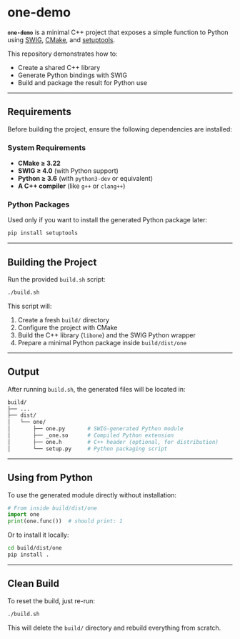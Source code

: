# one-demo

**`one-demo`** is a minimal C++ project that exposes a simple function to Python using [SWIG](http://www.swig.org/), [CMake](https://cmake.org/), and [setuptools](https://setuptools.pypa.io/).

This repository demonstrates how to:

- Create a shared C++ library
- Generate Python bindings with SWIG
- Build and package the result for Python use

------

## Requirements

Before building the project, ensure the following dependencies are installed:

### System Requirements

- **CMake ≥ 3.22**
- **SWIG ≥ 4.0** (with Python support)
- **Python ≥ 3.6** (with `python3-dev` or equivalent)
- **A C++ compiler** (like `g++` or `clang++`)

### Python Packages

Used only if you want to install the generated Python package later:

```bash
pip install setuptools
```

------

## Building the Project

Run the provided `build.sh` script:

```bash
./build.sh
```

This script will:

1. Create a fresh `build/` directory
2. Configure the project with CMake
3. Build the C++ library (`libone`) and the SWIG Python wrapper
4. Prepare a minimal Python package inside `build/dist/one`

------

## Output

After running `build.sh`, the generated files will be located in:

```bash
build/
├── ...
├── dist/
│   └── one/
│       ├── one.py       # SWIG-generated Python module
│       ├── _one.so      # Compiled Python extension
│       ├── one.h        # C++ header (optional, for distribution)
│       └── setup.py     # Python packaging script
```

------

## Using from Python

To use the generated module directly without installation:

```python
# From inside build/dist/one
import one
print(one.func())  # should print: 1
```

Or to install it locally:

```bash
cd build/dist/one
pip install .
```

------

## Clean Build

To reset the build, just re-run:

```bash
./build.sh
```

This will delete the `build/` directory and rebuild everything from scratch.
